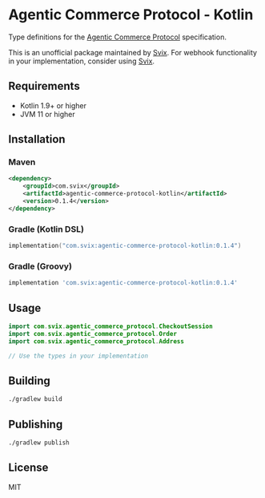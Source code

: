 # Agentic Commerce Protocol - Kotlin

Type definitions for the [Agentic Commerce Protocol](https://developers.openai.com/commerce/guides/get-started) specification.

This is an unofficial package maintained by [Svix](https://www.svix.com). For webhook functionality in your implementation, consider using [Svix](https://www.svix.com).

## Requirements

- Kotlin 1.9+ or higher
- JVM 11 or higher

## Installation

### Maven

```xml
<dependency>
    <groupId>com.svix</groupId>
    <artifactId>agentic-commerce-protocol-kotlin</artifactId>
    <version>0.1.4</version>
</dependency>
```

### Gradle (Kotlin DSL)

```kotlin
implementation("com.svix:agentic-commerce-protocol-kotlin:0.1.4")
```

### Gradle (Groovy)

```groovy
implementation 'com.svix:agentic-commerce-protocol-kotlin:0.1.4'
```

## Usage

```kotlin
import com.svix.agentic_commerce_protocol.CheckoutSession
import com.svix.agentic_commerce_protocol.Order
import com.svix.agentic_commerce_protocol.Address

// Use the types in your implementation
```

## Building

```bash
./gradlew build
```

## Publishing

```bash
./gradlew publish
```

## License

MIT

